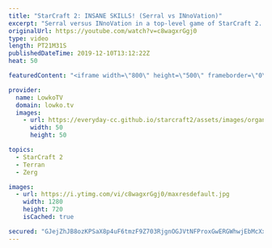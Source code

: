 ```yaml
---
title: "StarCraft 2: INSANE SKILLS! (Serral vs INnoVation)"
excerpt: "Serral versus INnoVation in a top-level game of StarCraft 2. In this match between two of the very best in the game we see INnoVation going for a very slow and mechanical army that is based around Siege Tanks, Hellions, Thors and Liberators. Serral on the other hand plays the new style that has become"
originalUrl: https://youtube.com/watch?v=c8wagxrGgj0
type: video
length: PT21M31S
publishedDateTime: 2019-12-10T13:12:22Z
heat: 50

featuredContent: "<iframe width=\"800\" height=\"500\" frameborder=\"0\" src=\"https://www.youtube.com/embed/c8wagxrGgj0\" allow=\"accelerometer; autoplay; encrypted-media; gyroscope; picture-in-picture\" allowfullscreen></iframe>"

provider:
  name: LowkoTV
  domain: lowko.tv
  images:
    - url: https://everyday-cc.github.io/starcraft2/assets/images/organizations/lowko.tv-50x50.jpg
      width: 50
      height: 50

topics:
  - StarCraft 2
  - Terran
  - Zerg

images:
  - url: https://i.ytimg.com/vi/c8wagxrGgj0/maxresdefault.jpg
    width: 1280
    height: 720
    isCached: true

secured: "GJejZhJB8ozKPSaX8p4uF6tmzF9Z703RjgnOGJVtNFProxGwERGWhwjEbMcXxhw50JIpaXTaAFKd95B+fM5Mc6DCtqu5o910/rvPgjXiGzR6hZrcv1yxjscIRUwEbiFU14mllzE9SZ5FSgYK+Z50Gf2WrB/7JoltD6qDP2lp187VVrytbv9lUuf4OvApzx2E77fwtfE8A09bppdoFbln4F7KGRwAsvTObOGb9cSzkYBDC5sO+Hp3dnyGeh38MioS75kFXBARguSsBNCjDfORFJqrvgZabtB2jByIy745UJ5fYT55N2z3SoxtTZFX43oZPvOkLOWWbuCNeDzYtD869WjrGRhUx49tjqe7FTb/boXfxACTn3HKqiCDAJeOrcq8sfvmd5MWvbC6Zhg1d3mPULWoHXlQ23PUv6ZEgzkJ3GvkyH9Rt/4FftqEl5lpEJus;Rsxo8CBkNPWy8G/uRQtipQ=="
---
```


